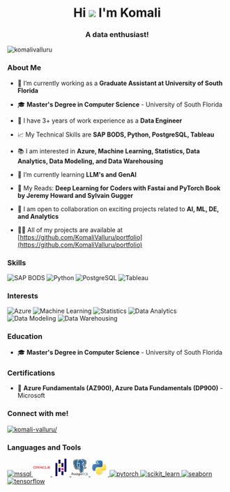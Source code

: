 <h1 align="center">Hi <img src="https://media.giphy.com/media/hvRJCLFzcasrR4ia7z/giphy.gif" width="30px"/> I'm Komali</h1>
<h3 align="center">A data enthusiast!</h3>

<p align="left"> <img src="https://komarev.com/ghpvc/?username=komalivalluru&label=Profile%20views&color=0e75b6&style=flat" alt="komalivalluru" /> </p>

<h3 align="left">About Me</h3>

- 🔭 I’m currently working as a **Graduate Assistant at University of South Florida**

- 🎓 **Master's Degree in Computer Science** - University of South Florida

- 👔 I have 3+ years of work experience as a **Data Engineer**

- 📈 My Technical Skills are **SAP BODS, Python, PostgreSQL, Tableau**

- 📚 I am interested in **Azure, Machine Learning, Statistics, Data Analytics, Data Modeling, and Data Warehousing**

- 🌱 I’m currently learning **LLM's and GenAI**

- 📖 My Reads: **Deep Learning for Coders with Fastai and PyTorch Book by Jeremy Howard and Sylvain Gugger**

- 🤝 I am open to collaboration on exciting projects related to **AI, ML, DE, and Analytics**   

- 👨‍💻 All of my projects are available at [https://github.com/KomaliValluru/portfolio](https://github.com/KomaliValluru/portfolio)

<h3 align="left">Skills</h3>

<p align="left">
  <img src="https://img.shields.io/badge/SAP_BODS-Expert-ff69b4" alt="SAP BODS"/>
  <img src="https://img.shields.io/badge/Python-Expert-blue" alt="Python"/>
  <img src="https://img.shields.io/badge/PostgreSQL-Intermediate-yellow" alt="PostgreSQL"/>
  <img src="https://img.shields.io/badge/Tableau-Intermediate-orange" alt="Tableau"/>
</p>

<h3 align="left">Interests</h3>

<p align="left">
  <img src="https://img.shields.io/badge/Azure-Learning-brightgreen" alt="Azure"/>
  <img src="https://img.shields.io/badge/Machine_Learning-Learning-brightgreen" alt="Machine Learning"/>
  <img src="https://img.shields.io/badge/Statistics-Learning-brightgreen" alt="Statistics"/>
  <img src="https://img.shields.io/badge/Data_Analytics-Learning-brightgreen" alt="Data Analytics"/>
  <img src="https://img.shields.io/badge/Data_Modeling-Learning-brightgreen" alt="Data Modeling"/>
  <img src="https://img.shields.io/badge/Data_Warehousing-Learning-brightgreen" alt="Data Warehousing"/>
</p>

<h3 align="left">Education</h3>

- 🎓 **Master's Degree in Computer Science** - University of South Florida

<h3 align="left">Certifications</h3>

- 📜 **Azure Fundamentals (AZ900), Azure Data Fundamentals (DP900)** - Microsoft

<h3 align="left">Connect with me!</h3>

<p align="left">
<a href="https://www.linkedin.com/in/komali-valluru/" target="blank"><img align="center" src="https://raw.githubusercontent.com/rahuldkjain/github-profile-readme-generator/master/src/images/icons/Social/linked-in-alt.svg" alt="komali-valluru/" height="30" width="40" /></a>
</p>

<h3 align="left">Languages and Tools</h3>

<p align="left"> 
  <a href="https://www.microsoft.com/en-us/sql-server" target="_blank" rel="noreferrer"> <img src="https://www.svgrepo.com/show/303229/microsoft-sql-server-logo.svg" alt="mssql" width="40" height="40"/> </a>
  <a href="https://www.oracle.com/" target="_blank" rel="noreferrer"> <img src="https://raw.githubusercontent.com/devicons/devicon/master/icons/oracle/oracle-original.svg" alt="oracle" width="40" height="40"/> </a>
  <a href="https://pandas.pydata.org/" target="_blank" rel="noreferrer"> <img src="https://raw.githubusercontent.com/devicons/devicon/2ae2a900d2f041da66e950e4d48052658d850630/icons/pandas/pandas-original.svg" alt="pandas" width="40" height="40"/> </a>
  <a href="https://www.postgresql.org" target="_blank" rel="noreferrer"> <img src="https://raw.githubusercontent.com/devicons/devicon/master/icons/postgresql/postgresql-original-wordmark.svg" alt="postgresql" width="40" height="40"/> </a>
  <a href="https://www.python.org" target="_blank" rel="noreferrer"> <img src="https://raw.githubusercontent.com/devicons/devicon/master/icons/python/python-original.svg" alt="python" width="40" height="40"/> </a>
  <a href="https://pytorch.org/" target="_blank" rel="noreferrer"> <img src="https://www.vectorlogo.zone/logos/pytorch/pytorch-icon.svg" alt="pytorch" width="40" height="40"/> </a>
  <a href="https://scikit-learn.org/" target="_blank" rel="noreferrer"> <img src="https://upload.wikimedia.org/wikipedia/commons/0/05/Scikit_learn_logo_small.svg" alt="scikit_learn" width="40" height="40"/> </a>
  <a href="https://seaborn.pydata.org/" target="_blank" rel="noreferrer"> <img src="https://seaborn.pydata.org/_images/logo-mark-lightbg.svg" alt="seaborn" width="40" height="40"/> </a>
  <a href="https://www.tensorflow.org" target="_blank" rel="noreferrer"> <img src="https://www.vectorlogo.zone/logos/tensorflow/tensorflow-icon.svg" alt="tensorflow" width="40" height="40"/> </a>
</p>

